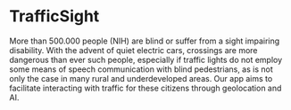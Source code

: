 # TrafficSight

More than 500.000 people (NIH) are blind or suffer from a sight impairing disability. With the advent of quiet electric cars, crossings
are more dangerous than ever such people, especially if traffic lights do not employ some means of speech communication 
with blind pedestrians, as is not only the case in many rural and underdeveloped areas. Our app aims to facilitate interacting 
with traffic for these citizens through geolocation and AI.
